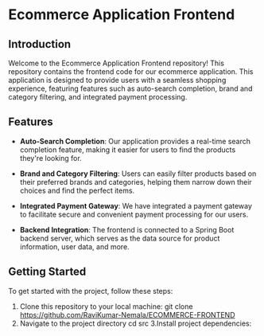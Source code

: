 # Ecommerce Application Frontend

## Introduction

Welcome to the Ecommerce Application Frontend repository! This repository contains the frontend code for our ecommerce application. This application is designed to provide users with a seamless shopping experience, featuring features such as auto-search completion, brand and category filtering, and integrated payment processing.

## Features

- **Auto-Search Completion**: Our application provides a real-time search completion feature, making it easier for users to find the products they're looking for.

- **Brand and Category Filtering**: Users can easily filter products based on their preferred brands and categories, helping them narrow down their choices and find the perfect items.

- **Integrated Payment Gateway**: We have integrated a payment gateway to facilitate secure and convenient payment processing for our users.

- **Backend Integration**: The frontend is connected to a Spring Boot backend server, which serves as the data source for product information, user data, and more.

## Getting Started

To get started with the project, follow these steps:

1. Clone this repository to your local machine:
   git clone https://github.com/RaviKumar-Nemala/ECOMMERCE-FRONTEND
2. Navigate to the project directory
   cd src
3.Install project dependencies:
   
